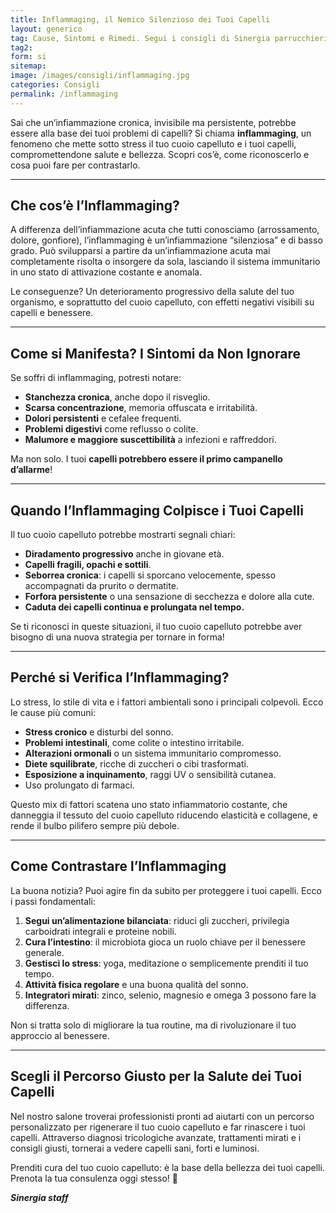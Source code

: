 ```yaml
---
title: Inflammaging, il Nemico Silenzioso dei Tuoi Capelli
layout: generico
tag: Cause, Sintomi e Rimedi. Segui i consigli di Sinergia parrucchieri a Gonars
tag2:
form: si
sitemap:
image: /images/consigli/inflammaging.jpg
categories: Consigli
permalink: /inflammaging
---
```


Sai che un’infiammazione cronica, invisibile ma persistente, potrebbe essere alla base dei tuoi problemi di capelli? Si chiama **inflammaging**, un fenomeno che mette sotto stress il tuo cuoio capelluto e i tuoi capelli, compromettendone salute e bellezza. Scopri cos’è, come riconoscerlo e cosa puoi fare per contrastarlo.

---

## **Che cos’è l’Inflammaging?**

A differenza dell’infiammazione acuta che tutti conosciamo (arrossamento, dolore, gonfiore), l’inflammaging è un’infiammazione “silenziosa” e di basso grado. Può svilupparsi a partire da un’infiammazione acuta mai completamente risolta o insorgere da sola, lasciando il sistema immunitario in uno stato di attivazione costante e anomala. 

Le conseguenze? Un deterioramento progressivo della salute del tuo organismo, e soprattutto del cuoio capelluto, con effetti negativi visibili su capelli e benessere.

---

## **Come si Manifesta? I Sintomi da Non Ignorare**

Se soffri di inflammaging, potresti notare:  
- **Stanchezza cronica**, anche dopo il risveglio.  
- **Scarsa concentrazione**, memoria offuscata e irritabilità.  
- **Dolori persistenti** e cefalee frequenti.  
- **Problemi digestivi** come reflusso o colite.  
- **Malumore e maggiore suscettibilità** a infezioni e raffreddori.  

Ma non solo. I tuoi **capelli potrebbero essere il primo campanello d’allarme**!

---

## **Quando l’Inflammaging Colpisce i Tuoi Capelli**

Il tuo cuoio capelluto potrebbe mostrarti segnali chiari:  
- **Diradamento progressivo** anche in giovane età.  
- **Capelli fragili, opachi e sottili**.  
- **Seborrea cronica**: i capelli si sporcano velocemente, spesso accompagnati da prurito o dermatite.  
- **Forfora persistente** o una sensazione di secchezza e dolore alla cute.  
- **Caduta dei capelli continua e prolungata nel tempo.**

Se ti riconosci in queste situazioni, il tuo cuoio capelluto potrebbe aver bisogno di una nuova strategia per tornare in forma!

---

## **Perché si Verifica l’Inflammaging?**

Lo stress, lo stile di vita e i fattori ambientali sono i principali colpevoli. Ecco le cause più comuni:  
- **Stress cronico** e disturbi del sonno.  
- **Problemi intestinali**, come colite o intestino irritabile.  
- **Alterazioni ormonali** o un sistema immunitario compromesso.  
- **Diete squilibrate**, ricche di zuccheri o cibi trasformati.  
- **Esposizione a inquinamento**, raggi UV o sensibilità cutanea.  
- Uso prolungato di farmaci.  

Questo mix di fattori scatena uno stato infiammatorio costante, che danneggia il tessuto del cuoio capelluto riducendo elasticità e collagene, e rende il bulbo pilifero sempre più debole.

---

## **Come Contrastare l’Inflammaging**

La buona notizia? Puoi agire fin da subito per proteggere i tuoi capelli. Ecco i passi fondamentali:  
1. **Segui un’alimentazione bilanciata**: riduci gli zuccheri, privilegia carboidrati integrali e proteine nobili.  
2. **Cura l’intestino**: il microbiota gioca un ruolo chiave per il benessere generale.  
3. **Gestisci lo stress**: yoga, meditazione o semplicemente prenditi il tuo tempo.  
4. **Attività fisica regolare** e una buona qualità del sonno.  
5. **Integratori mirati**: zinco, selenio, magnesio e omega 3 possono fare la differenza.  

Non si tratta solo di migliorare la tua routine, ma di rivoluzionare il tuo approccio al benessere.

---

## **Scegli il Percorso Giusto per la Salute dei Tuoi Capelli**

Nel nostro salone troverai professionisti pronti ad aiutarti con un percorso personalizzato per rigenerare il tuo cuoio capelluto e far rinascere i tuoi capelli. Attraverso diagnosi tricologiche avanzate, trattamenti mirati e i consigli giusti, tornerai a vedere capelli sani, forti e luminosi.

Prenditi cura del tuo cuoio capelluto: è la base della bellezza dei tuoi capelli. Prenota la tua consulenza oggi stesso! 🌿

***Sinergia staff***
